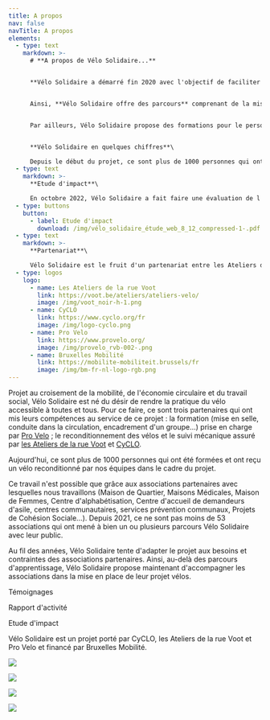 ```yaml
---
title: A propos
nav: false
navTitle: A propos
elements:
  - type: text
    markdown: >-
      # **A propos de Vélo Solidaire...**


      **Vélo Solidaire a démarré fin 2020 avec l'objectif de faciliter l'accès à la pratique du vélo à Bruxelles. Pour ce faire, le projet s'adresse aux associations bruxelloises dont le public est éloigné de la pratique du vélo pour des raisons culturelles, sociales, économiques ou de genre.**


      Ainsi, **Vélo Solidaire offre des parcours** comprenant de la mise en selle, des cours de vélo dans la circulation, la mise à disposition d'un vélo reconditionné pendant un an (avec la possibilité de le racheter à la fin) ainsi qu'une introduction à l'entretien et à la mécanique du vélo. 


      Par ailleurs, Vélo Solidaire propose des formations pour le personnel des associations afin de les rendre les plus autonomes possible dans la mise en place de leur projet vélo : mise en selle, encadrement d'un groupe dans la circulation, mécanique de base, organiser une sortie, tracer un itinéraire...


      **Vélo Solidaire en quelques chiffres**\

      Depuis le début du projet, ce sont plus de 1000 personnes qui ont appris à rouler à vélo, ont reçu un vélo reconditionné et ont appris à l'entretenir correctement. En moyenne, 3/4 des personnes qui ont reçu un vélo souhaitent le racheter après l'avoir utilisé pendant un an. Les autres nous rendent le vélo pour qu'il puisse être remis à un.e autre participant.e. Heureusement, très peu de vélos ont été déclarés volés (2%).
  - type: text
    markdown: >-
      **Etude d'impact**\

      En octobre 2022, Vélo Solidaire a fait faire une évaluation de l'impact social du projet par le SAW-B. Vous pouvez consulter le document ici.
  - type: buttons
    button:
      - label: Etude d'impact
        download: /img/vélo_solidaire_étude_web_8_12_compressed-1-.pdf
  - type: text
    markdown: >-
      **Partenariat**\

      Vélo Solidaire est le fruit d'un partenariat entre les Ateliers de la rue Voot, CyCLO et Pro Velo. Il est financé par Bruxelles Mobilité.
  - type: logos
    logo:
      - name: Les Ateliers de la rue Voot
        link: https://voot.be/ateliers/ateliers-velo/
        image: /img/voot_noir-h-1.png
      - name: CyCLO
        link: https://www.cyclo.org/fr
        image: /img/logo-cyclo.png
      - name: Pro Velo
        link: https://www.provelo.org/
        image: /img/provelo_rvb-002-.png
      - name: Bruxelles Mobilité
        link: https://mobilite-mobiliteit.brussels/fr
        image: /img/bm-fr-nl-logo-rgb.png
---
```

P﻿rojet au croisement de la mobilité, de l'économie circulaire et du travail social, Vélo Solidaire est né du désir de rendre la pratique du vélo accessible à toutes et tous. P﻿our ce faire, ce sont trois partenaires qui ont mis leurs compétences au service de ce projet : la formation (mise en selle, conduite dans la circulation, encadrement d'un groupe...) prise en charge par [Pro Velo](https://www.provelo.org/) ; le reconditionnement des vélos et le suivi mécanique assuré par [les Ateliers de la rue Voot](https://voot.be/ateliers/ateliers-velo/) et [CyCLO](https://www.cyclo.org/fr). 

A﻿ujourd'hui, ce sont plus de 1000 personnes qui ont été formées et ont reçu un vélo reconditionné par nos équipes dans le cadre du projet. 

C﻿e travail n'est possible que grâce aux associations partenaires avec lesquelles nous travaillons (Maison de Quartier, Maisons Médicales, Maison de Femmes, Centre d'alphabétisation, Centre d'accueil de demandeurs d'asile, centres communautaires, services prévention communaux, Projets de Cohésion Sociale...). Depuis 2021, ce ne sont pas moins de 53 associations qui ont mené à bien un ou plusieurs parcours Vélo Solidaire avec leur public.

A﻿u fil des années, Vélo Solidaire tente d'adapter le projet aux besoins et contraintes des associations partenaires. Ainsi, au-delà des parcours d'apprentissage, Vélo Solidaire propose maintenant d'accompagner les associations dans la mise en place de leur projet vélos.

T﻿émoignages

R﻿apport d'activité

E﻿tude d'impact

Vélo Solidaire est un projet porté par CyCLO, les Ateliers de la rue Voot et Pro Velo et financé par Bruxelles Mobilité.

![](/img/logo-pro-vélo.png)

![](/img/logo-cyclo.png)



![](/img/voot_noir-h-1.png)

![](/img/logo-bxl-mob.png)
